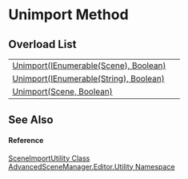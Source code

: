# Unimport Method


## Overload List
<table>
<tr>
<td><a href="M_AdvancedSceneManager_Editor_Utility_SceneImportUtility_Unimport_1.md">Unimport(IEnumerable(Scene), Boolean)</a></td>
<td> </td></tr>
<tr>
<td><a href="M_AdvancedSceneManager_Editor_Utility_SceneImportUtility_Unimport_2.md">Unimport(IEnumerable(String), Boolean)</a></td>
<td> </td></tr>
<tr>
<td><a href="M_AdvancedSceneManager_Editor_Utility_SceneImportUtility_Unimport.md">Unimport(Scene, Boolean)</a></td>
<td> </td></tr>
</table>

## See Also


#### Reference
<a href="T_AdvancedSceneManager_Editor_Utility_SceneImportUtility.md">SceneImportUtility Class</a>  
<a href="N_AdvancedSceneManager_Editor_Utility.md">AdvancedSceneManager.Editor.Utility Namespace</a>  
